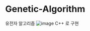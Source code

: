 # Genetic-Algorithm

유전자 알고리즘 
![image](https://user-images.githubusercontent.com/59594036/137234828-dc5db2e3-e882-44c3-ac99-7448a6cdd87e.png)
C++ 로 구현
